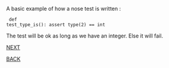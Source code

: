 
A basic example of how a nose test is written :
<code><pre>
def test_type_is():
    assert type(2) == int
</pre></code>

The test will be ok as long as we have an integer. Else it will fail.

[NEXT](https://github.com/hariniiyer/CSCI-5828_Presentation2_Testing-Frameworks/blob/master/References.md)

[BACK](https://github.com/hariniiyer/CSCI-5828_Presentation2_Testing-Frameworks/blob/master/nose.md)
